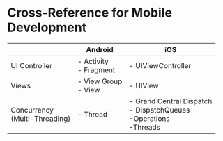 # Cross-Reference for Mobile Development

|  | Android | iOS |
| ---------------|----------------|----------------|
| UI Controller | - Activity<br>- Fragment| - UIViewController |
| Views | - View Group<br>- View| - UIView |
| Concurrency<br>(Multi-Threading) | - Thread<br>| - Grand Central Dispatch<br>- DispatchQueues<br>-Operations<br>-Threads |
